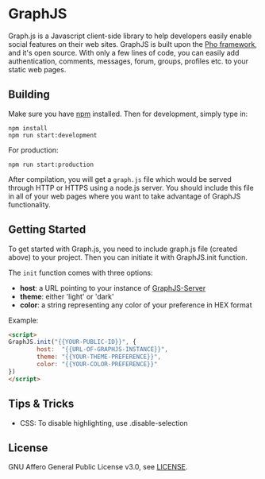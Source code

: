 # GraphJS

Graph.js is a Javascript client-side library to help developers easily enable social features on their web sites. GraphJS is built upon the [Pho framework](https://github.com/phonetworks/pho-microkernel), and it's open source. With only a few lines of code, you can easily add authentication, comments, messages, forum, groups, profiles etc. to your static web pages.

## Building

Make sure you have [npm](https://www.npmjs.com/) installed. Then for development,  simply type in:

```
npm install
npm run start:development
```

For production:

```
npm run start:production
```

After compilation, you will get a ```graph.js``` file which would be served through HTTP or HTTPS using a node.js server. You should include this file in all of your web pages where you want to take advantage of GraphJS functionality. 

## Getting Started

To get started with Graph.js, you need to include graph.js file (created above) to your project. Then you can initiate it with GraphJS.init function.

The ```init``` function comes with three options:
* **host**: a URL pointing to your instance of [GraphJS-Server](https://github.com/phonetworks/graphjs-server)
* **theme**: either 'light' or 'dark'
* **color**: a string representing any color of your preference in HEX format

Example:
```html
<script>
GraphJS.init("{{YOUR-PUBLIC-ID}}", {
        host:  "{{URL-OF-GRAPHJS-INSTANCE}}",
        theme: "{{YOUR-THEME-PREFERENCE}}",
        color: "{{YOUR-COLOR-PREFERENCE}}"
})
</script>
```

## Tips & Tricks

* CSS: To disable highlighting, use .disable-selection

## License

GNU Affero General Public License v3.0, see [LICENSE](https://github.com/phonetworks/graphjs/blob/master/LICENSE).
